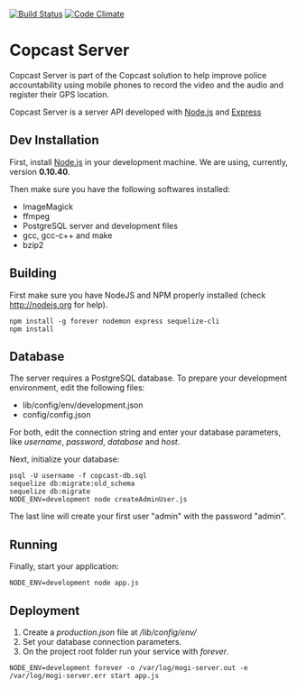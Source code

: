 [![Build Status](https://travis-ci.org/igarape/mogi-server.svg?branch=master)](https://travis-ci.org/igarape/mogi-server)
[![Code Climate](https://codeclimate.com/github/igarape/mogi-server/badges/gpa.svg)](https://codeclimate.com/github/igarape/mogi-server)

Copcast Server
===========

Copcast Server is part of the Copcast solution to help improve police accountability using mobile phones to record the video and the audio and register their GPS location.

Copcast Server is a server API developed with <a href="https://nodejs.org">Node.js</a> and <a href="http://expressjs.com">Express</a> 


## Dev Installation

First, install <a href="https://nodejs.org">Node.js</a> in your development machine. We are using, currently, version <b>0.10.40</b>.

Then make sure you have the following softwares installed:

   * ImageMagick
   * ffmpeg
   * PostgreSQL server and development files
   * gcc, gcc-c++ and make
   * bzip2


## Building

First make sure you have NodeJS and NPM properly installed (check http://nodejs.org for help).

```
npm install -g forever nodemon express sequelize-cli
npm install
```


## Database

The server requires a PostgreSQL database. To prepare your development environment, edit the following files:

   * lib/config/env/development.json
   * config/config.json

For both, edit the connection string and enter your database parameters, like _username_, _password_, _database_ and _host_.

Next, initialize your database:

```
psql -U username -f copcast-db.sql
sequelize db:migrate:old_schema
sequelize db:migrate
NODE_ENV=development node createAdminUser.js
```
The last line will create your first user "admin" with the password "admin".


## Running

Finally, start your application:

```
NODE_ENV=development node app.js
```


## Deployment

1. Create a _production.json_ file at _/lib/config/env/_
2. Set your database connection parameters.
3. On the project root folder run your service with _forever_.

```
NODE_ENV=development forever -o /var/log/mogi-server.out -e /var/log/mogi-server.err start app.js
```
